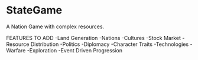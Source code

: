 # StateGame

A Nation Game with complex resources.

FEATURES TO ADD
-Land Generation
-Nations
-Cultures
-Stock Market
-Resource Distribution
-Politics
-Diplomacy
-Character Traits
-Technologies
-Warfare
-Exploration
-Event Driven Progression